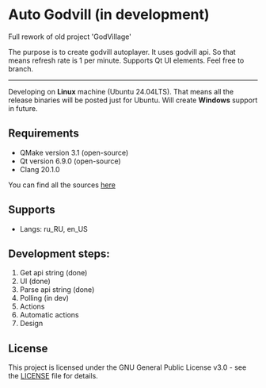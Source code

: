 # Auto Godvill (in development)

Full rework of old project 'GodVillage'

The purpose is to create godvill autoplayer. It uses godvill api. So that means refresh rate is 1 per minute. Supports Qt UI elements. Feel free to branch.

---

Developing on **Linux** machine (Ubuntu 24.04LTS). That means all the release binaries will be posted just for Ubuntu. Will create **Windows** support in future.

## Requirements

* QMake version 3.1 (open-source)
* Qt version 6.9.0 (open-source)
* Clang 20.1.0

You can find all the sources [here](https://code.qt.io/cgit/)

## Supports

* Langs: ru_RU, en_US

## Development steps:

1. Get api string (done)
2. UI (done)
3. Parse api string (done)
4. Polling (in dev)
5. Actions
6. Automatic actions
7. Design

## License

This project is licensed under the GNU General Public License v3.0 - see the [LICENSE](LICENSE) file for details.
